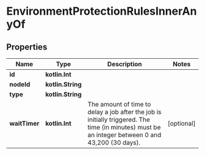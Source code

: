 
# EnvironmentProtectionRulesInnerAnyOf

## Properties
Name | Type | Description | Notes
------------ | ------------- | ------------- | -------------
**id** | **kotlin.Int** |  | 
**nodeId** | **kotlin.String** |  | 
**type** | **kotlin.String** |  | 
**waitTimer** | **kotlin.Int** | The amount of time to delay a job after the job is initially triggered. The time (in minutes) must be an integer between 0 and 43,200 (30 days). |  [optional]



